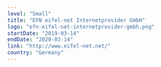 ```yaml
---
level: "Small"
title: "EFN eifel-net Internetprovider GmbH"
logo: "efn-eifel-net-internetprovider-gmbh.png"
startDate: "2019-03-14"
endDate: "2020-03-14"
link: "http://www.eifel-net.net/"
country: "Germany"
---
```


